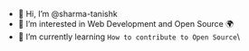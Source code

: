 - 👋 Hi, I’m @sharma-tanishk
- 👀 I’m interested in Web Development and Open Source 🌍
- 🌱 I’m currently learning `How to contribute to Open Source`\

<!---
sharma-tanishk/sharma-tanishk is a ✨ special ✨ repository because its `README.md` (this file) appears on your GitHub profile.
You can click the Preview link to take a look at your changes.
--->
